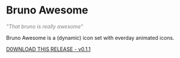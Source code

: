 # Bruno Awesome

<i style="color: gray">"That bruno is really awesome"</i>

Bruno Awesome is a (dynamic) icon set with everday animated icons.

[D0WNLOAD THIS RELEASE - v0.1.1](releases/0.1.1/bruno-awesome-0.1.1.zip)
